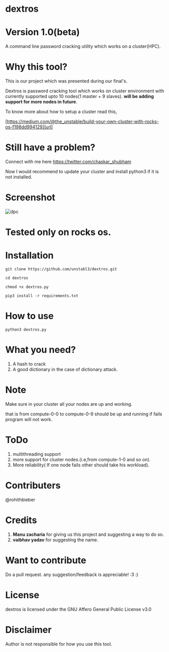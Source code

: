 # dextros
# Version 1.0(beta)
A command line password cracking utility which works on a cluster(HPC).

# Why this tool?
This is our project which was presented during our final's.

Dextros is password cracking tool which works on cluster environment with currently supported upto 10 nodes(1 master + 9 slaves).
**will be adding support for more nodes in future**.

To know more about how to setup a cluster read this,

[https://medium.com/@the_unstable/build-your-own-cluster-with-rocks-os-f198dd994129](url)

# Still have a problem?

Connect with me here
https://twitter.com/chaskar_shubham


Now I would recommend to update your cluster and install python3 if it is not installed.

# Screenshot

![dpc](https://user-images.githubusercontent.com/48474764/68997824-c20be280-08d0-11ea-8815-49001ba57936.png)

# Tested only on rocks os.

# Installation

`git clone https://github.com/unstabl3/dextros.git`

 `cd dextros`
 
 `chmod +x dextros.py`
 
 `pip3 install -r requirements.txt`

# How to use

`python3 dextros.py`

# What you need?

1) A hash to crack
2) A good dictionary in the case of dictionary attack.

# Note

Make sure in your cluster all your nodes are up and working.

that is from compute-0-0 to compute-0-9 should be up and running if fails program will not work.

# ToDo
1) multithreading support
2) more support for cluster nodes.(i.e,from compute-1-0 and so on).
3) More reliability( If one node fails other should take his workload).

# Contributers
@rohithbieber

# Credits
1) **Manu zacharia** for giving us this project and suggesting a way to do so.
2) **vaibhav yadav** for suggesting the name.

# Want to contribute
Do a pull request.
any suggestion/feedback is appreciable! :3 :)

# License

dextros is licensed under the GNU Affero General Public License v3.0

# Disclaimer
Author is not responsible for how you use this tool.
